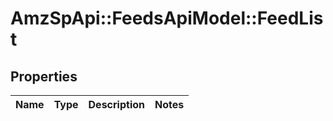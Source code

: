 # AmzSpApi::FeedsApiModel::FeedList

## Properties
Name | Type | Description | Notes
------------ | ------------- | ------------- | -------------


